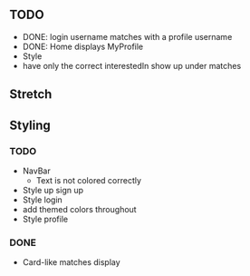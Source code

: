 

## TODO
- DONE: login username matches with  a profile username
- DONE: Home displays MyProfile
- Style
- have only the correct interestedIn show up under matches

## Stretch

## Styling
  ### TODO
  - NavBar
    - Text is not colored correctly
  - Style up sign up
  - Style login
  - add themed colors throughout
  - Style profile

  ### DONE
  - Card-like matches display 